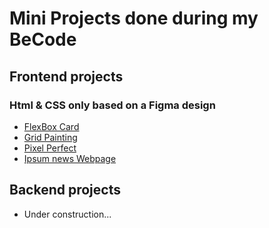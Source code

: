 # Mini Projects done during my BeCode

## Frontend projects

### Html & CSS only based on a Figma design

-   [FlexBox Card](https://rashy-hub.github.io/MyPages/FlexBox)
-   [Grid Painting](https://rashy-hub.github.io/MyPages/Grid%20Mondrian%20painting)
-   [Pixel Perfect](https://rashy-hub.github.io/MyPages/PixelPerfect)
-   [Ipsum news Webpage](https://rashy-hub.github.io/MyPages/Ipsum%20News/index.html)

## Backend projects

-   Under construction...
